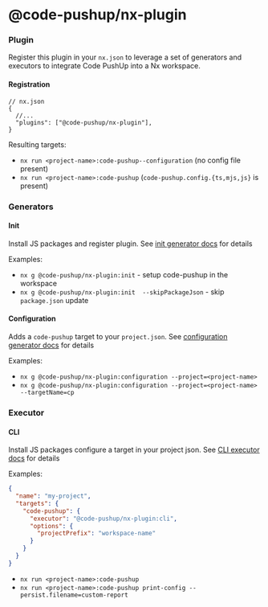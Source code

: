 # @code-pushup/nx-plugin

### Plugin

Register this plugin in your `nx.json` to leverage a set of generators and executors to integrate Code PushUp into a Nx workspace.

#### Registration

```jsonc
// nx.json
{
  //...
  "plugins": ["@code-pushup/nx-plugin"],
}
```

Resulting targets:

- `nx run <project-name>:code-pushup--configuration` (no config file present)
- `nx run <project-name>:code-pushup` (`code-pushup.config.{ts,mjs,js}` is present)

### Generators

#### Init

Install JS packages and register plugin.
See [init generator docs](./src/generators/init/README.md) for details

Examples:

- `nx g @code-pushup/nx-plugin:init` - setup code-pushup in the workspace
- `nx g @code-pushup/nx-plugin:init  --skipPackageJson` - skip `package.json` update

#### Configuration

Adds a `code-pushup` target to your `project.json`.
See [configuration generator docs](./src/generators/configuration/README.md) for details

Examples:

- `nx g @code-pushup/nx-plugin:configuration --project=<project-name>`
- `nx g @code-pushup/nx-plugin:configuration --project=<project-name> --targetName=cp`

### Executor

#### CLI

Install JS packages configure a target in your project json.
See [CLI executor docs](./src/executor/cli/README.md) for details

Examples:

```json
{
  "name": "my-project",
  "targets": {
    "code-pushup": {
      "executor": "@code-pushup/nx-plugin:cli",
      "options": {
        "projectPrefix": "workspace-name"
      }
    }
  }
}
```

- `nx run <project-name>:code-pushup`
- `nx run <project-name>:code-pushup print-config --persist.filename=custom-report`

